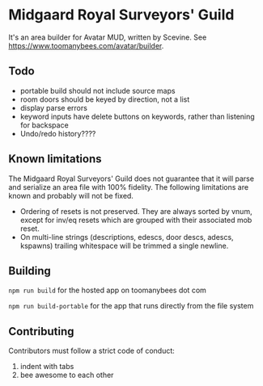 # Midgaard Royal Surveyors' Guild

It's an area builder for Avatar MUD, written by Scevine. See https://www.toomanybees.com/avatar/builder.

## Todo

* portable build should not include source maps
* room doors should be keyed by direction, not a list
* display parse errors
* keyword inputs have delete buttons on keywords, rather than listening for backspace
* Undo/redo history????

## Known limitations

The Midgaard Royal Surveyors' Guild does not guarantee that it will parse and serialize an area file with 100% fidelity. The following limitations are known and probably will not be fixed.

* Ordering of resets is not preserved. They are always sorted by vnum, except for inv/eq resets which are grouped with their associated mob reset.
* On multi-line strings (descriptions, edescs, door descs, adescs, kspawns) trailing whitespace will be trimmed a single newline.

## Building

`npm run build` for the hosted app on toomanybees dot com

`npm run build-portable` for the app that runs directly from the file system

## Contributing

Contributors must follow a strict code of conduct:

1. indent with tabs
2. bee awesome to each other
